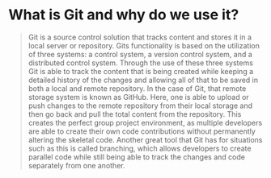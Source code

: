 # What is Git and why do we use it?
>Git is a source control solution that tracks content and stores it in a local server or repository. Gits functionality is based on the utilization of three systems: a control system, a version control system, and a distributed control system. Through the use of these three systems Git is able to track the content that is being created while keeping a detailed history of the changes and allowing all of that to be saved in both a local and remote repository. In the case of Git, that remote storage system is known as GitHub. Here, one is able to upload or push changes to the remote repository from their local storage and then go back and pull the total content from the repository. This creates the perfect group project environment, as multiple developers are able to create their own code contributions without permanently altering the skeletal code. Another great tool that Git has for situations such as this is called branching, which allows developers to create parallel code while still being able to track the changes and code separately from one another. 